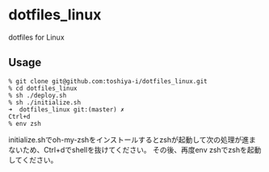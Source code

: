 # dotfiles_linux
dotfiles for Linux

## Usage

```
% git clone git@github.com:toshiya-i/dotfiles_linux.git
% cd dotfiles_linux
% sh ./deploy.sh
% sh ./initialize.sh
➜  dotfiles_linux git:(master) ✗
Ctrl+d
% env zsh
```

initialize.shでoh-my-zshをインストールするとzshが起動して次の処理が進まないため、Ctrl+dでshellを抜けてください。
その後、再度env zshでzshを起動してください。
